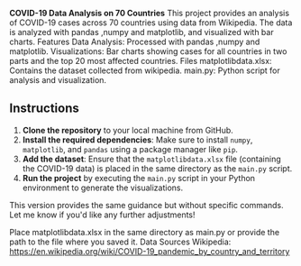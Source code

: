 **COVID-19 Data Analysis on 70 Countries**
This project provides an analysis of COVID-19 cases across 70 countries using data from  Wikipedia. The data is analyzed with pandas ,numpy and matplotlib, and visualized with bar charts.
Features
Data Analysis: Processed with pandas ,numpy and matplotlib.
Visualizations: Bar charts showing cases for all countries in two parts and the top 20 most affected countries.
Files
matplotlibdata.xlsx: Contains the dataset collected from wikipedia.
main.py: Python script for analysis and visualization.
## Instructions

1. **Clone the repository** to your local machine from GitHub.
2. **Install the required dependencies**: Make sure to install `numpy`, `matplotlib`, and `pandas` using a package manager like `pip`.
3. **Add the dataset**: Ensure that the `matplotlibdata.xlsx` file (containing the COVID-19 data) is placed in the same directory as the `main.py` script.
4. **Run the project** by executing the `main.py` script in your Python environment to generate the visualizations.

This version provides the same guidance but without specific commands. Let me know if you'd like any further adjustments!

Place matplotlibdata.xlsx in the same directory as main.py or provide the path to the file where you saved it.
Data Sources
Wikipedia: https://en.wikipedia.org/wiki/COVID-19_pandemic_by_country_and_territory
